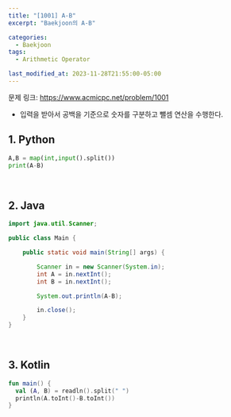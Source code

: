 ```yaml
---
title: "[1001] A-B"
excerpt: "Baekjoon의 A-B"

categories:
  - Baekjoon
tags:
  - Arithmetic Operator

last_modified_at: 2023-11-28T21:55:00-05:00
---
```


문제 링크: https://www.acmicpc.net/problem/1001

- 입력을 받아서 공백을 기준으로 숫자를 구분하고 뺄셈 연산을 수행한다.

## 1. Python

```python
A,B = map(int,input().split())
print(A-B)
```

<br>

## 2. Java

```java
import java.util.Scanner;

public class Main {

	public static void main(String[] args) {

		Scanner in = new Scanner(System.in);
		int A = in.nextInt();
		int B = in.nextInt();

		System.out.println(A-B);

		in.close();
	}
}
```

<br>

## 3. Kotlin

```kotlin
fun main() {
  val (A, B) = readln().split(" ")
  println(A.toInt()-B.toInt())
}
```
